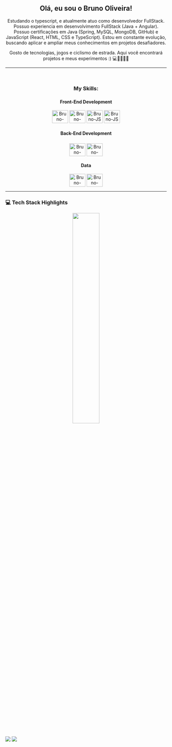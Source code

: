 <h2 align="center">Olá, eu sou o Bruno Oliveira! </h2>
<p align="center">Estudando o typescript, e atualmente atuo como desenvolvedor FullStack. Possuo experiencia em desenvolvimento FullStack (Java + Angular). Possuo certificações em Java (Spring, MySQL, MongoDB, GitHub) e JavaScript (React, HTML, CSS e TypeScript). Estou em constante evolução, buscando aplicar e ampliar meus conhecimentos em projetos desafiadores. </p>

<p align="center">
          Gosto de tecnologias, jogos e ciclismo de estrada. Aqui você encontrará projetos e meus experimentos :) 💻👾🚴‍♂️🔧
</p>

---
<div style="display: inline_block"><br>
<div align="center">

<h3 align="center">My Skills:</h3>

###

<h4 align="center">Front-End Development</h4>
<img align="center" alt="Bruno-HTML5" height="40" width="50" src="https://cdn.jsdelivr.net/gh/devicons/devicon@latest/icons/html5/html5-original.svg" />
<img align="center" alt="Bruno-CSS" height="40" width="50" src="https://cdn.jsdelivr.net/gh/devicons/devicon@latest/icons/css3/css3-original.svg" />
<img align="center" alt="Bruno-JS" height="40" width="50" src="https://cdn.jsdelivr.net/gh/devicons/devicon@latest/icons/javascript/javascript-plain.svg" />
<img align="center" alt="Bruno-JS" height="40" width="50" src="https://cdn.jsdelivr.net/gh/devicons/devicon@latest/icons/react/react-original-wordmark.svg" />

###

<h4 align="center">Back-End Development</h4>

###

<img align="center" alt="Bruno-Java" height="40" width="50" src="https://cdn.jsdelivr.net/gh/devicons/devicon@latest/icons/java/java-original-wordmark.svg" />
<img align="center" alt="Bruno-Spring" height="40" width="50" src="https://cdn.jsdelivr.net/gh/devicons/devicon@latest/icons/spring/spring-original-wordmark.svg" />


<h4 align="center">Data</h4>
<img align="center" alt="Bruno-MySQL" height="40" width="50" src="https://cdn.jsdelivr.net/gh/devicons/devicon@latest/icons/mysql/mysql-plain-wordmark.svg" />
<img align="center" alt="Bruno-MongoDB" height="40" width="50" src="https://cdn.jsdelivr.net/gh/devicons/devicon@latest/icons/mongodb/mongodb-original-wordmark.svg" />

</div>
</div>

---
### 💻 Tech Stack Highlights

<p align="center">
  <img width="41%" src="https://github-readme-stats.vercel.app/api/top-langs/?username=brunomartinsoliveira&layout=compact&hide_border=true&title_color=00ff99&text_color=ffffff&bg_color=0d1117" />
</p>
          
<div style="display: inline_block"><br>
  <a href = "mailto:brunomartinsoliveira28@gmail.com"><img src="https://img.shields.io/badge/-Gmail-%23333?style=for-the-badge&logo=gmail&logoColor=white" target="_blank"></a>
  <a href="www.linkedin.com/in/martinsbrunodev" target="_blank"><img src="https://img.shields.io/badge/-LinkedIn-%230077B5?style=for-the-badge&logo=linkedin&logoColor=white" target="_blank"></a> 
</div>
</div>
